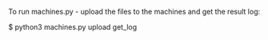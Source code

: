 To run machines.py - upload the files to the machines and get the result log:
 
$ python3 machines.py upload get_log

